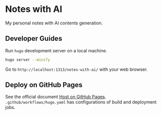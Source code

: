 # Notes with AI

My personal notes with AI contents generation.

## Developer Guides

Run `hugo` development server on a local machine.

```bash
hugo server --minify
```

Go to `http://localhost:1313/notes-with-ai/` with your web browser.

## Deploy on GitHub Pages

See the official document [Host on GitHub Pages](https://gohugo.io/host-and-deploy/host-on-github-pages/).
`.github/workflows/hugo.yaml` has configurations of build and deployment jobs.
